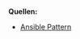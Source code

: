 **Quellen:**

* [Ansible Pattern](https://docs.ansible.com/ansible/latest/user_guide/intro_patterns.html)
